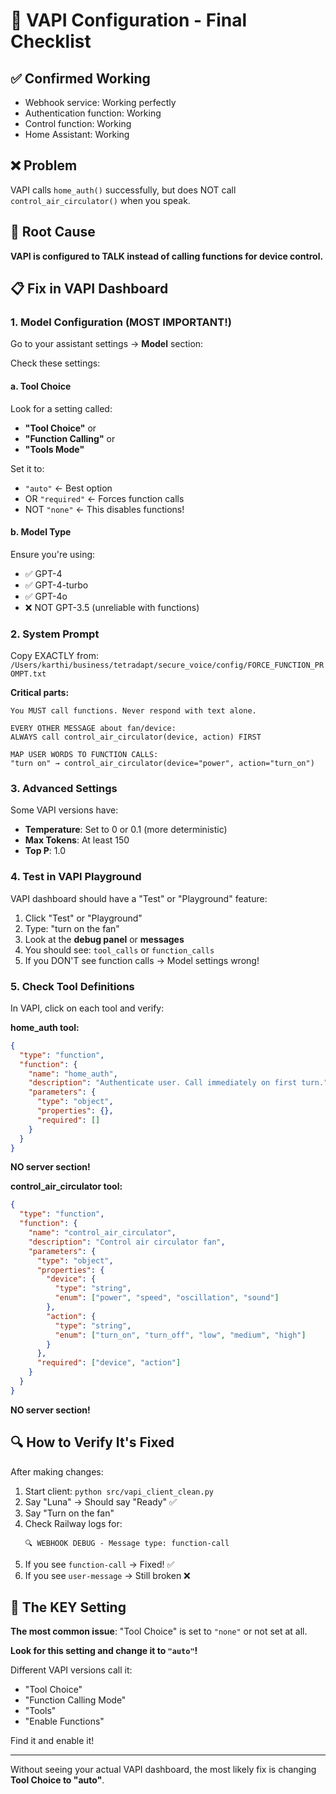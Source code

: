 # 🔧 VAPI Configuration - Final Checklist

## ✅ Confirmed Working
- Webhook service: Working perfectly
- Authentication function: Working
- Control function: Working
- Home Assistant: Working

## ❌ Problem
VAPI calls `home_auth()` successfully, but does NOT call `control_air_circulator()` when you speak.

## 🎯 Root Cause
**VAPI is configured to TALK instead of calling functions for device control.**

## 📋 Fix in VAPI Dashboard

### 1. Model Configuration (MOST IMPORTANT!)

Go to your assistant settings → **Model** section:

Check these settings:

#### a. Tool Choice
Look for a setting called:
- **"Tool Choice"** or
- **"Function Calling"** or
- **"Tools Mode"**

Set it to:
- `"auto"` ← Best option
- OR `"required"` ← Forces function calls
- NOT `"none"` ← This disables functions!

#### b. Model Type
Ensure you're using:
- ✅ GPT-4
- ✅ GPT-4-turbo
- ✅ GPT-4o
- ❌ NOT GPT-3.5 (unreliable with functions)

### 2. System Prompt

Copy EXACTLY from: `/Users/karthi/business/tetradapt/secure_voice/config/FORCE_FUNCTION_PROMPT.txt`

**Critical parts:**
```
You MUST call functions. Never respond with text alone.

EVERY OTHER MESSAGE about fan/device:
ALWAYS call control_air_circulator(device, action) FIRST

MAP USER WORDS TO FUNCTION CALLS:
"turn on" → control_air_circulator(device="power", action="turn_on")
```

### 3. Advanced Settings

Some VAPI versions have:

- **Temperature**: Set to 0 or 0.1 (more deterministic)
- **Max Tokens**: At least 150
- **Top P**: 1.0

### 4. Test in VAPI Playground

VAPI dashboard should have a "Test" or "Playground" feature:

1. Click "Test" or "Playground"
2. Type: "turn on the fan"
3. Look at the **debug panel** or **messages**
4. You should see: `tool_calls` or `function_calls`
5. If you DON'T see function calls → Model settings wrong!

### 5. Check Tool Definitions

In VAPI, click on each tool and verify:

**home_auth tool:**
```json
{
  "type": "function",
  "function": {
    "name": "home_auth",
    "description": "Authenticate user. Call immediately on first turn.",
    "parameters": {
      "type": "object",
      "properties": {},
      "required": []
    }
  }
}
```
**NO server section!**

**control_air_circulator tool:**
```json
{
  "type": "function",
  "function": {
    "name": "control_air_circulator",
    "description": "Control air circulator fan",
    "parameters": {
      "type": "object",
      "properties": {
        "device": {
          "type": "string",
          "enum": ["power", "speed", "oscillation", "sound"]
        },
        "action": {
          "type": "string",
          "enum": ["turn_on", "turn_off", "low", "medium", "high"]
        }
      },
      "required": ["device", "action"]
    }
  }
}
```
**NO server section!**

## 🔍 How to Verify It's Fixed

After making changes:

1. Start client: `python src/vapi_client_clean.py`
2. Say "Luna" → Should say "Ready" ✅
3. Say "Turn on the fan"
4. Check Railway logs for:
   ```
   🔍 WEBHOOK DEBUG - Message type: function-call
   ```
5. If you see `function-call` → Fixed! ✅
6. If you see `user-message` → Still broken ❌

## 🎯 The KEY Setting

**The most common issue**: "Tool Choice" is set to `"none"` or not set at all.

**Look for this setting and change it to `"auto"`!**

Different VAPI versions call it:
- "Tool Choice"
- "Function Calling Mode"
- "Tools"
- "Enable Functions"

Find it and enable it!

---

Without seeing your actual VAPI dashboard, the most likely fix is changing **Tool Choice to "auto"**.
